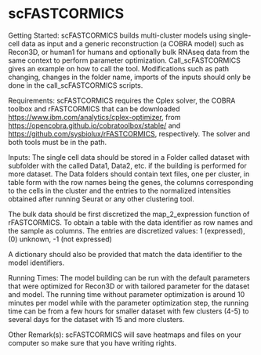 # scFASTCORMICS

Getting Started:
scFASTCORMICS builds multi-cluster models using single-cell data as input and a generic reconstruction (a COBRA model) such as Recon3D, or human1 for humans and optionally bulk RNAseq data from the same context to perform parameter optimization. 
Call_scFASTCORMICS gives an example on how to call the tool. Modifications such as path changing, changes in the folder name, imports of the inputs should only be done in the call_scFASTCORMICS scripts. 

Requirements:
scFASTCORMICS requires the Cplex solver, the COBRA toolbox and rFASTCORMICS that can be downloaded https://www.ibm.com/analytics/cplex-optimizer, from https://opencobra.github.io/cobratoolbox/stable/ and  https://github.com/sysbiolux/rFASTCORMICS, respectively. The solver and both tools must be in the path. 

Inputs:
The single cell data should be stored in a Folder called dataset with subfolder with the called Data1, Data2, etc. if the building is performed for more dataset. 
The Data folders should contain text files, one per cluster, in table form with the row names being the genes, the columns corresponding to the cells in the cluster and the entries to the normalized intensities obtained after running Seurat or any other clustering tool.

The bulk data should be first discretized the map_2_expression function of rFASTCORMICS. To obtain a table with the data identifier as row names and the sample as columns. The entries are discretized values: 1 (expressed), (0) unknown, -1 (not expressed) 

A dictionary should also be provided that match the data identifier to the model identifiers. 

Running Times:
The model building can be run with the default parameters that were optimized for Recon3D or with tailored parameter for the dataset and model. The running time without parameter optimization is around 10 minutes per model while with the parameter optimization step, the running time can be from a few hours for smaller dataset with few clusters (4-5) to several days for the dataset with 15 and more clusters.

Other Remark(s):
scFASTCORMICS will save heatmaps and files on your computer so make sure that you have writing rights.


